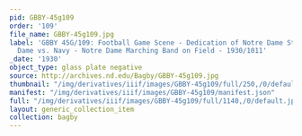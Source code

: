 ```yaml
---
pid: GBBY-45g109
order: '109'
file_name: GBBY-45g109.jpg
label: 'GBBY 45G/109: Football Game Scene - Dedication of Notre Dame Stadium, Notre
  Dame vs. Navy - Notre Dame Marching Band on Field - 1930/1011'
_date: '1930'
object_type: glass plate negative
source: http://archives.nd.edu/Bagby/GBBY-45g109.jpg
thumbnail: "/img/derivatives/iiif/images/GBBY-45g109/full/250,/0/default.jpg"
manifest: "/img/derivatives/iiif/images/GBBY-45g109/manifest.json"
full: "/img/derivatives/iiif/images/GBBY-45g109/full/1140,/0/default.jpg"
layout: generic_collection_item
collection: bagby
---
```

